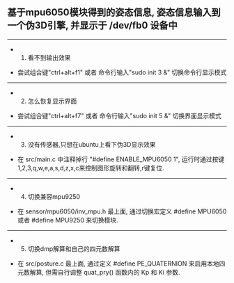 
## 基于mpu6050模块得到的姿态信息, 姿态信息输入到一个伪3D引擎, 并显示于 /dev/fb0 设备中

---

* 1. 看不到输出效果

* 尝试组合键"ctrl+alt+f1" 或者 命令行输入"sudo init 3 &" 切换命令行显示模式

---

* 2. 怎么恢复显示界面

* 尝试组合键"ctrl+alt+f7" 或者 命令行输入"sudo init 5 &" 切换界面显示模式

---

* 3. 没有传感器,只想在ubuntu上看下伪3D显示效果

* 在 src/main.c 中注释掉行 "#define ENABLE_MPU6050 1", 运行时通过按键1,2,3,q,w,e,a,s,d,z,x,c来控制图形旋转和翻转,r键复位.

---

* 4. 切换兼容mpu9250

* 在 sensor/mpu6050/inv_mpu.h 最上面, 通过切换宏定义 #define MPU6050 或者 #define MPU9250 来切换模块.

---

* 5. 切换dmp解算和自己的四元数解算

* 在 src/posture.c 最上面, 通过定义 #define PE_QUATERNION 来启用本地四元数解算, 但需自行调整 quat_pry() 函数内的 Kp 和 Ki 参数.
